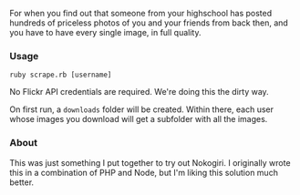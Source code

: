 For when you find out that someone from your highschool has posted hundreds of priceless photos of you and your friends from back then, and you have to have every single image, in full quality.

### Usage
`ruby scrape.rb [username]`

No Flickr API credentials are required. We're doing this the dirty way.

On first run, a `downloads` folder will be created. Within there, each user whose images you download will get a subfolder with all the images.

### About
This was just something I put together to try out Nokogiri. I originally wrote this in a combination of PHP and Node, but I'm liking this solution much better.
